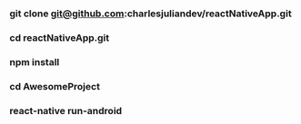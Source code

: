 ### git clone git@github.com:charlesjuliandev/reactNativeApp.git

### cd reactNativeApp.git

### npm install

### cd AwesomeProject
### react-native run-android

